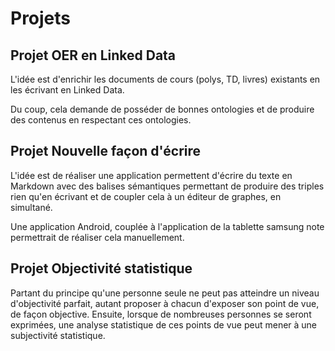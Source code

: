 

# Projets

## Projet OER en Linked Data

L'idée est d'enrichir les documents de cours (polys, TD, livres) existants en les écrivant en Linked Data.

Du coup, cela demande de posséder de bonnes ontologies et de produire des contenus en respectant ces ontologies.


## Projet Nouvelle façon d'écrire

L'idée est de réaliser une application permettent d'écrire du texte en Markdown avec des balises sémantiques
permettant de produire des triples rien qu'en écrivant et de coupler cela à un éditeur de graphes, en simultané.

Une application Android, couplée à l'application de la tablette samsung note permettrait de réaliser cela manuellement.

## Projet Objectivité statistique

Partant du principe qu'une personne seule ne peut pas atteindre un niveau d'objectivité parfait, autant proposer à chacun d'exposer
son point de vue, de façon objective. Ensuite, lorsque de nombreuses personnes se seront exprimées, une analyse statistique de ces
points de vue peut mener à une subjectivité statistique.


